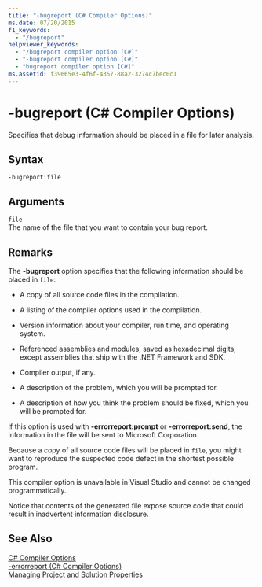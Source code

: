 ```yaml
---
title: "-bugreport (C# Compiler Options)"
ms.date: 07/20/2015
f1_keywords: 
  - "/bugreport"
helpviewer_keywords: 
  - "/bugreport compiler option [C#]"
  - "-bugreport compiler option [C#]"
  - "bugreport compiler option [C#]"
ms.assetid: f39665e3-4f6f-4357-88a2-3274c7bec0c1
---
```

# -bugreport (C# Compiler Options)
Specifies that debug information should be placed in a file for later analysis.  
  
## Syntax  
  
```console  
-bugreport:file  
```  
  
## Arguments  
 `file`  
 The name of the file that you want to contain your bug report.  
  
## Remarks  
 The **-bugreport** option specifies that the following information should be placed in `file`:  
  
-   A copy of all source code files in the compilation.  
  
-   A listing of the compiler options used in the compilation.  
  
-   Version information about your compiler, run time, and operating system.  
  
-   Referenced assemblies and modules, saved as hexadecimal digits, except assemblies that ship with the .NET Framework and SDK.  
  
-   Compiler output, if any.  
  
-   A description of the problem, which you will be prompted for.  
  
-   A description of how you think the problem should be fixed, which you will be prompted for.  
  
 If this option is used with **-errorreport:prompt** or **-errorreport:send**, the information in the file will be sent to Microsoft Corporation.  
  
 Because a copy of all source code files will be placed in `file`, you might want to reproduce the suspected code defect in the shortest possible program.  
  
 This compiler option is unavailable in Visual Studio and cannot be changed programmatically.  
  
 Notice that contents of the generated file expose source code that could result in inadvertent information disclosure.  
  
## See Also  
 [C# Compiler Options](../../../csharp/language-reference/compiler-options/index.md)  
 [-errorreport (C# Compiler Options)](../../../csharp/language-reference/compiler-options/errorreport-compiler-option.md)  
 [Managing Project and Solution Properties](/visualstudio/ide/managing-project-and-solution-properties)

